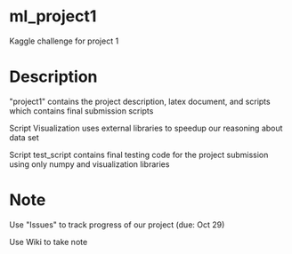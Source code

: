 # ml_project1
Kaggle challenge for project 1 

# Description 
"project1" contains the project description, latex document, and scripts which contains final submission scripts

Script Visualization uses external libraries to speedup our reasoning about data set 

Script test_script contains final testing code for the project submission using only numpy and visualization libraries 

# Note 
Use "Issues" to track progress of our project (due: Oct 29) 

Use Wiki to take note
